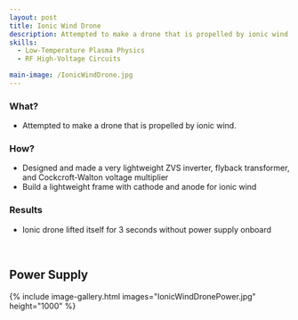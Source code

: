 ```yaml
---
layout: post
title: Ionic Wind Drone
description: Attempted to make a drone that is propelled by ionic wind.
skills: 
  - Low-Temperature Plasma Physics
  - RF High-Voltage Circuits

main-image: /IonicWindDrone.jpg
---
```


### **What?**
 - Attempted to make a drone that is propelled by ionic wind.

### **How?**
- Designed and made a very lightweight ZVS inverter, flyback transformer, and Cockcroft-Walton voltage multiplier
- Build a lightweight frame with cathode and anode for ionic wind

### **Results**
- Ionic drone lifted itself for 3 seconds without power supply onboard


<br>

## **Power Supply**
{% include image-gallery.html images="IonicWindDronePower.jpg" height="1000" %}
